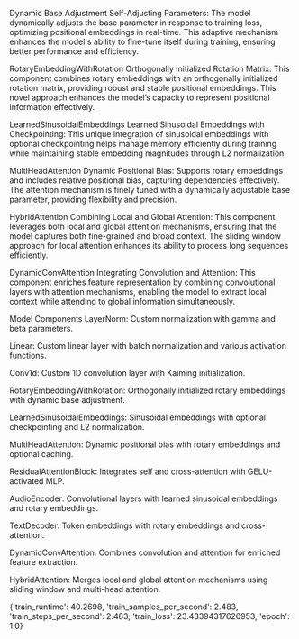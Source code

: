 Dynamic Base Adjustment
Self-Adjusting Parameters: The model dynamically adjusts the base parameter in response to training loss, optimizing positional embeddings in real-time. This adaptive mechanism enhances the model's ability to fine-tune itself during training, ensuring better performance and efficiency.

RotaryEmbeddingWithRotation
Orthogonally Initialized Rotation Matrix: This component combines rotary embeddings with an orthogonally initialized rotation matrix, providing robust and stable positional embeddings. This novel approach enhances the model’s capacity to represent positional information effectively.

LearnedSinusoidalEmbeddings
Learned Sinusoidal Embeddings with Checkpointing: This unique integration of sinusoidal embeddings with optional checkpointing helps manage memory efficiently during training while maintaining stable embedding magnitudes through L2 normalization.

MultiHeadAttention
Dynamic Positional Bias: Supports rotary embeddings and includes relative positional bias, capturing dependencies effectively. The attention mechanism is finely tuned with a dynamically adjustable base parameter, providing flexibility and precision.

HybridAttention
Combining Local and Global Attention: This component leverages both local and global attention mechanisms, ensuring that the model captures both fine-grained and broad context. The sliding window approach for local attention enhances its ability to process long sequences efficiently.

DynamicConvAttention
Integrating Convolution and Attention: This component enriches feature representation by combining convolutional layers with attention mechanisms, enabling the model to extract local context while attending to global information simultaneously.

Model Components
LayerNorm: Custom normalization with gamma and beta parameters.

Linear: Custom linear layer with batch normalization and various activation functions.

Conv1d: Custom 1D convolution layer with Kaiming initialization.

RotaryEmbeddingWithRotation: Orthogonally initialized rotary embeddings with dynamic base adjustment.

LearnedSinusoidalEmbeddings: Sinusoidal embeddings with optional checkpointing and L2 normalization.

MultiHeadAttention: Dynamic positional bias with rotary embeddings and optional caching.

ResidualAttentionBlock: Integrates self and cross-attention with GELU-activated MLP.

AudioEncoder: Convolutional layers with learned sinusoidal embeddings and rotary embeddings.

TextDecoder: Token embeddings with rotary embeddings and cross-attention.

DynamicConvAttention: Combines convolution and attention for enriched feature extraction.

HybridAttention: Merges local and global attention mechanisms using sliding window and multi-head attention.



{'train_runtime': 40.2698, 'train_samples_per_second': 2.483, 'train_steps_per_second': 2.483, 'train_loss': 23.43394317626953, 'epoch': 1.0}

